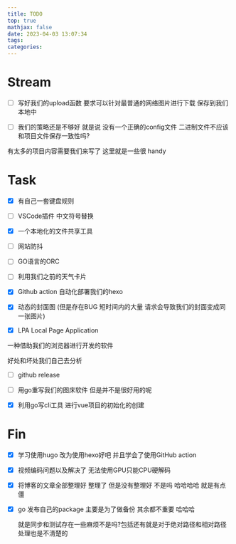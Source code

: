 ```yaml
---
title: TODO
top: true
mathjax: false
date: 2023-04-03 13:07:34
tags:
categories:
---
```


#  Stream

-   [ ] 写好我们的upload函数 要求可以针对最普通的网络图片进行下载 保存到我们本地中
-   [ ] 我们的策略还是不够好 就是说 没有一个正确的config文件 二进制文件不应该和项目文件保存一致性吗?



有太多的项目内容需要我们来写了 这里就是一些很 handy 



# Task

-   [x] 有自己一套键盘规则
    
-   [ ] VSCode插件 中文符号替换
    
-   [x] 一个本地化的文件共享工具 
    
-   [ ] 网站防抖 
    
-   [ ] GO语言的ORC
    
-   [ ] 利用我们之前的天气卡片
    
-   [x] Github action 自动化部署我们的hexo
    
-   [x] 动态的封面图 (但是存在BUG 短时间内的大量 请求会导致我们的封面变成同一张图片)

-   [x] LPA Local Page Application 

一种借助我们的浏览器进行开发的软件 

好处和坏处我们自己去分析
-   [ ] github release 
    
-   [ ] 用go重写我们的图床软件 但是并不是很好用的呢
    
-   [x] 利用go写cli工具 进行vue项目的初始化的创建 




# Fin

-   [x] 学习使用hugo 改为使用hexo好吧 并且学会了使用GitHub action

-   [x] 视频编码问题以及解决了 无法使用GPU只能CPU硬解码

-   [x] 将博客的文章全部整理好 整理了 但是没有整理好 不是吗 哈哈哈哈 就是有点僵

-   [x] go 发布自己的package 主要是为了做备份 其余都不重要 哈哈哈

    就是同步和测试存在一些麻烦不是吗?包括还有就是对于绝对路径和相对路径处理也是不清楚的
    







